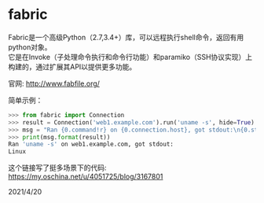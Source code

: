 # fabric

Fabric是一个高级Python（2.7,3.4+）库，可以远程执行shell命令，返回有用python对象。  
它是在Invoke（子处理命令执行和命令行功能）和paramiko（SSH协议实现）上构建的，通过扩展其API以提供更多功能。  

官网: http://www.fabfile.org/

简单示例：  
```python
>>> from fabric import Connection
>>> result = Connection('web1.example.com').run('uname -s', hide=True)
>>> msg = "Ran {0.command!r} on {0.connection.host}, got stdout:\n{0.stdout}"
>>> print(msg.format(result))
Ran 'uname -s' on web1.example.com, got stdout:
Linux
```


这个链接写了挺多场景下的代码: https://my.oschina.net/u/4051725/blog/3167801  


2021/4/20  
